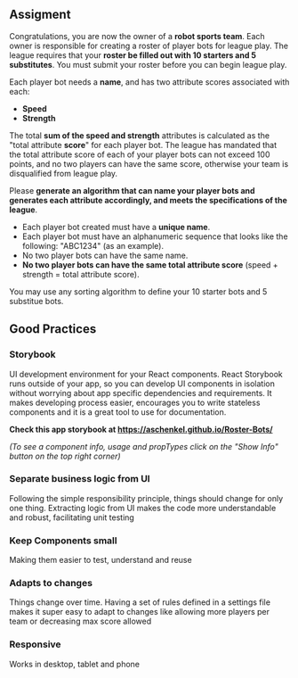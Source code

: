 ## Assigment ##

Congratulations, you are now the owner of a **robot sports team**. Each owner is responsible for creating a roster
of player bots for league play. The league requires that your **roster be filled out with 10 starters and 5
substitutes**. You must submit your roster before you can begin league play.

Each player bot needs a **name**, and has two attribute scores associated with each:
- **Speed**
- **Strength**

The total **sum of the speed and strength** attributes is calculated as the "total attribute **score**" for each player bot.
The league has mandated that the total attribute score of each of your player bots can not exceed 100 points,
and no two players can have the same score, otherwise your team is disqualified from league play.

Please **generate an algorithm that can name your player bots and generates each attribute accordingly, and
meets the specifications of the league**.

- Each player bot created must have a **unique name**.
- Each player bot must have an alphanumeric sequence that looks like the following: "ABC1234" (as an
example).
- No two player bots can have the same name.
- **No two player bots can have the same total attribute score** (speed + strength = total attribute score).

You may use any sorting algorithm to define your 10 starter bots and 5 substitue bots.

## Good Practices ##

### Storybook ###
UI development environment for your React components.
React Storybook runs outside of your app, so you can develop UI components in isolation without worrying about app specific dependencies and requirements. It makes developing process easier, encourages you to write stateless components and it is a great tool to use for documentation.

**Check this app storybook at https://aschenkel.github.io/Roster-Bots/**

*(To see a component info, usage and propTypes click on the "Show Info" button on the top right corner)*

### Separate business logic from UI ###
Following the simple responsibility principle, things should change for only one thing. Extracting logic from UI makes the code more understandable and robust, facilitating unit testing

### Keep Components small ###
Making them easier to test, understand and reuse

### Adapts to changes ###
Things change over time. Having a set of rules defined in a settings file makes it super easy to adapt to changes like allowing more players per team or decreasing max score allowed

### Responsive ###
Works in desktop, tablet and phone



